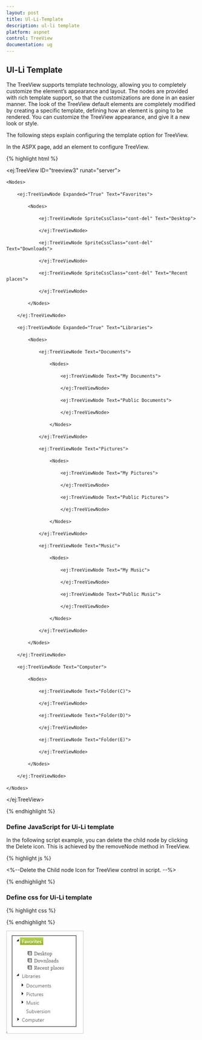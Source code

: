 ```yaml
---
layout: post
title: Ul-Li-Template
description: ul-li template
platform: aspnet
control: TreeView
documentation: ug
---
```


## Ul-Li Template

The TreeView supports template technology, allowing you to completely customize the element’s appearance and layout. The nodes are provided with rich template support, so that the customizations are done in an easier manner. The look of the TreeView default elements are completely modified by creating a specific template, defining how an element is going to be rendered. You can customize the TreeView appearance, and give it a new look or style. 

The following steps explain configuring the template option for TreeView.

In the ASPX page, add an element to configure TreeView.

{% highlight html %}

<ej:TreeView ID="treeview3" runat="server">

    <Nodes>

        <ej:TreeViewNode Expanded="True" Text="Favorites">

            <Nodes>

                <ej:TreeViewNode SpriteCssClass="cont-del" Text="Desktop">

                </ej:TreeViewNode>

                <ej:TreeViewNode SpriteCssClass="cont-del" Text="Downloads">

                </ej:TreeViewNode>

                <ej:TreeViewNode SpriteCssClass="cont-del" Text="Recent places">

                </ej:TreeViewNode>

            </Nodes>

        </ej:TreeViewNode>

        <ej:TreeViewNode Expanded="True" Text="Libraries">

            <Nodes>

                <ej:TreeViewNode Text="Documents">

                    <Nodes>

                        <ej:TreeViewNode Text="My Documents">

                        </ej:TreeViewNode>

                        <ej:TreeViewNode Text="Public Documents">

                        </ej:TreeViewNode>

                    </Nodes>

                </ej:TreeViewNode>

                <ej:TreeViewNode Text="Pictures">

                    <Nodes>

                        <ej:TreeViewNode Text="My Pictures">

                        </ej:TreeViewNode>

                        <ej:TreeViewNode Text="Public Pictures">

                        </ej:TreeViewNode>

                    </Nodes>

                </ej:TreeViewNode>

                <ej:TreeViewNode Text="Music">

                    <Nodes>

                        <ej:TreeViewNode Text="My Music">

                        </ej:TreeViewNode>

                        <ej:TreeViewNode Text="Public Music">

                        </ej:TreeViewNode>

                    </Nodes>

                </ej:TreeViewNode>

            </Nodes>

        </ej:TreeViewNode>

        <ej:TreeViewNode Text="Computer">

            <Nodes>

                <ej:TreeViewNode Text="Folder(C)">

                </ej:TreeViewNode>

                <ej:TreeViewNode Text="Folder(D)">

                </ej:TreeViewNode>

                <ej:TreeViewNode Text="Folder(E)">

                </ej:TreeViewNode>

            </Nodes>

        </ej:TreeViewNode>

    </Nodes>

</ej:TreeView>



{% endhighlight %}



### Define JavaScript for Ui-Li template

In the following script example, you can delete the child node by clicking the Delete icon. This is achieved by the removeNode method in TreeView.

{% highlight js %}

<%--Delete the Child node Icon for TreeView control in script. --%>

<script type="text/javascript">

    $(function () {

        var treeObj = $("#<%=treeview.ClientID%>").data("ejTreeView");

        $("#<%=treeview.ClientID%>").find(".cont-del").bind("click", function (e) {

            treeObj.removeNode($(e.target).parents("li").first());

        });

    });

</script>

{% endhighlight %}


### Define css for Ui-Li template 

{% highlight css %}

<style class="cssStyles">

    .cont-details

    {

        margin-top: 10px;

        margin-left: 10px;

        font-size: 13px;

        font-family: Georgia;

        color: black;

        width: 100px;

        text-align: left;

    }

    .cont-del

    {

        background: url("../images/treeview/remove-icon.png") no-repeat 50% 50%;

        width: 12px;

        height: 12px;

        display: inline-block;

        cursor: pointer;

    }

</style>

{% endhighlight %}

![](Ul-Li-Template_images/Ul-Li-Template_img1.png) 